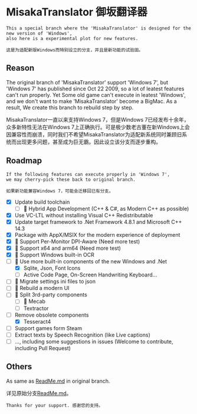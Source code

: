 # MisakaTranslator 御坂翻译器

    This a special branch where the 'MisakaTranslator' is designed for the new version of 'Windows', 
    also here is a experimental plot for new features.

    这是为适配新版Windows而特别设立的分支，并且是新功能的试验田。

## Reason

The original branch of 'MisakaTranslator' support 'Windows 7', but 'Windows 7' has published since Oct 22 2009, so a lot of leatest features can't run properly. Yet Some old game can't execute in leatest 'Windows', and we don't want to make 'MisakaTranslator' become a BigMac. As a result, We create this branch to rebuild step by step.

MisakaTranslator一直以来支持Windows 7，但是Windows 7已经发布十余年，众多新特性无法在Windows 7上正确执行。可是极少数老古董在新Windows上会因兼容性而崩溃，同时我们不希望MisakaTranslator为适配新系统同时兼顾旧系统而出现更多问题，甚至成为巨无霸。因此设立该分支而逐步重构。

## Roadmap

    If the following features can execute properly in 'Windows 7', 
    we may cherry-pick these back to original branch.

    如果新功能兼容Windows 7，可能会迁移回已有分支。

- [x] Update build toolchain
  - [ ] 🏃 Hybrid App Development (C++ & C#, as Modern C++ as possible)
- [x] Use VC-LTL without installing Visual C++ Redistributable
- [x] Update target framework to .Net Framework 4.8.1 and Microsoft C++ 14.3
- [x] Package with AppX/MSIX for the modern experience of deployment
- [x] 💪 Support Per-Monitor DPI-Aware (Need more test)
- [x] 💪 Support x64 and arm64 (Need more test)
- [x] 💪 Support Windows built-in OCR
- [ ] 🏃 Use more built-in components of the new Windows and .Net
  - [x] Sqlite, Json, Font Icons
  - [ ] Active Code Page, On-Screen Handwriting Keyboard...
- [ ] 🏃 Migrate settings ini files to json
- [ ] 🏃 Rebuild a modern UI
- [ ] 🏃 Split 3rd-party components
  - [ ] 🏃 Mecab
  - [ ] Textractor
- [ ] Remove obsolete components
  - [x] Tesseract4
- [ ] Support games form Steam
- [ ] Extract texts by Speech Recognition (like Live captions)
- [ ] ..., including some suggestions in issues (Welcome to contribute, including Pull Request)

## Others
As same as [ReadMe.md](https://github.com/hanmin0822/MisakaTranslator/tree/master#readme) in original branch.

详见原始分支[ReadMe.md](https://github.com/hanmin0822/MisakaTranslator/tree/master#readme)。

    Thanks for your support. 感谢您的支持。
